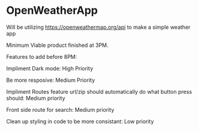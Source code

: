 # OpenWeatherApp
Will be utilizing https://openweathermap.org/api to make a simple weather app

Minimum Viable product finished at 3PM. 

Features to add before 8PM:

Impliment Dark mode: High Priority

Be more resposive: Medium Priority

Impliment Routes feature url/zip should automatically do what button press should: Medium priority

Front side route for search: Medium priority

Clean up styling in code to be more consistant: Low priority

